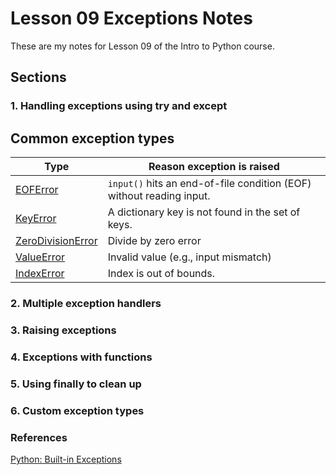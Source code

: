 # Lesson 09 Exceptions Notes

These are my notes for Lesson 09 of the Intro to Python course.

## Sections

### 1. Handling exceptions using try and except

## Common exception types

| Type             | Reason exception is raised                                           |
|------------------|----------------------------------------------------------------------|
| [EOFError](https://docs.python.org/3/library/exceptions.html#EOFError)         | `input()` hits an end-of-file condition (EOF) without reading input. |
| [KeyError](https://docs.python.org/3/library/exceptions.html#KeyError)         | A dictionary key is not found in the set of keys.                    |
| [ZeroDivisionError](https://docs.python.org/3/library/exceptions.html#ZeroDivisionError)| Divide by zero error                                                 |
| [ValueError](https://docs.python.org/3/library/exceptions.html#ValueError)       | Invalid value (e.g., input mismatch)                                 |
| [IndexError](https://docs.python.org/3/library/exceptions.html#IndexError)       | Index is out of bounds.                                              |


### 2. Multiple exception handlers

### 3. Raising exceptions

### 4. Exceptions with functions

### 5. Using finally to clean up

### 6. Custom exception types

### References

[Python: Built-in Exceptions](https://docs.python.org/3/library/exceptions.html)
